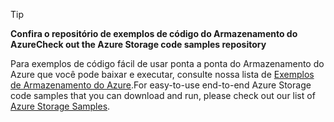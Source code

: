 > [!TIP]
> 
> <span data-ttu-id="260a1-101">**Confira o repositório de exemplos de código do Armazenamento do Azure**</span><span class="sxs-lookup"><span data-stu-id="260a1-101">**Check out the Azure Storage code samples repository**</span></span>
> 
> <span data-ttu-id="260a1-102">Para exemplos de código fácil de usar ponta a ponta do Armazenamento do Azure que você pode baixar e executar, consulte nossa lista de [Exemplos de Armazenamento do Azure](https://azure.microsoft.com/en-us/resources/samples/?service=storage).</span><span class="sxs-lookup"><span data-stu-id="260a1-102">For easy-to-use end-to-end Azure Storage code samples that you can download and run, please check out our list of [Azure Storage Samples](https://azure.microsoft.com/en-us/resources/samples/?service=storage).</span></span>


